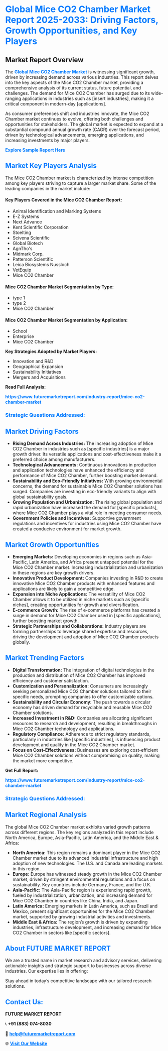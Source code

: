 <h1 style="color: #007BFF;">Global Mice CO2 Chamber Market Report 2025-2033: Driving Factors, Growth Opportunities, and Key Players</h1>

<section id="overview">
<h2>Market Report Overview</h2>
<p>The <a href="https://www.futuremarketreport.com/industry-report/mice-co2-chamber-market" style="color: #007BFF; text-decoration: none;"><strong>Global Mice CO2 Chamber Market</strong></a> is witnessing significant growth, driven by increasing demand across various industries. This report delves into the key aspects of the Mice CO2 Chamber market, providing a comprehensive analysis of its current status, future potential, and challenges. The demand for Mice CO2 Chamber has surged due to its wide-ranging applications in industries such as [insert industries], making it a critical component in modern-day [applications].</p>
<p>As consumer preferences shift and industries innovate, the Mice CO2 Chamber market continues to evolve, offering both challenges and opportunities for stakeholders. The global market is expected to expand at a substantial compound annual growth rate (CAGR) over the forecast period, driven by technological advancements, emerging applications, and increasing investments by major players.</p>
</section>

<section id="overview">
<p><a href="https://www.futuremarketreport.com/request-sample/reportId=110428" style="color: #007BFF; text-decoration: none;"><strong>Explore Sample Report Here</strong></a></p>
</section>

<section id="key-players">
<h2 style="color: #007BFF;">Market Key Players Analysis</h2>
<p>The Mice CO2 Chamber market is characterized by intense competition among key players striving to capture a larger market share. Some of the leading companies in the market include:</p>
<h4>Key Players Covered in the Mice CO2 Chamber Report:</h4>
<ul><li>Animal Identification and Marking Systems</li><li>E-Z Systems</li><li>Next Advance</li><li>Kent Scientific Corporation</li><li>Stoelting</li><li>Scivena Scientific</li><li>Global Biotech</li><li>AgnTho&#039;s</li><li>Midmark Corp.</li><li>Patterson Scientific</li><li>Leica Biosystems Nussloch</li><li>VetEquip</li><li>Mice CO2 Chamber</li></ul>
<h4>Mice CO2 Chamber Market Segmentation by Type:</h4>
<ul><li>type 1</li><li>type 2</li><li>Mice CO2 Chamber</li></ul>

<h4>Mice CO2 Chamber Market Segmentation by Application:</h4>
<ul><li>School</li><li>Enterprise</li><li>Mice CO2 Chamber</li></ul>
<p><strong>Key Strategies Adopted by Market Players:</strong></p>
<ul>
<li>Innovation and R&D</li>
<li>Geographical Expansion</li>
<li>Sustainability Initiatives</li>
<li>Mergers and Acquisitions</li>
</ul>
</section>

<section>
<p><strong>Read Full Analysis: </strong></p><a href="https://www.futuremarketreport.com/industry-report/mice-co2-chamber-market" style="color: #007BFF; text-decoration: none;"><strong>https://www.futuremarketreport.com/industry-report/mice-co2-chamber-market</strong></a>
<h3 style="color: #007BFF;">Strategic Questions Addressed:</h3>
</section>

<section id="driving-factors">
<h2 style="color: #007BFF;">Market Driving Factors</h2>
<ul>
<li><strong>Rising Demand Across Industries:</strong> The increasing adoption of Mice CO2 Chamber in industries such as [specific industries] is a major growth driver. Its versatile applications and cost-effectiveness make it a preferred choice among manufacturers.</li>
<li><strong>Technological Advancements:</strong> Continuous innovations in production and application technologies have enhanced the efficiency and performance of Mice CO2 Chamber, further boosting market demand.</li>
<li><strong>Sustainability and Eco-Friendly Initiatives:</strong> With growing environmental concerns, the demand for sustainable Mice CO2 Chamber solutions has surged. Companies are investing in eco-friendly variants to align with global sustainability goals.</li>
<li><strong>Growing Population and Urbanization:</strong> The rising global population and rapid urbanization have increased the demand for [specific products], where Mice CO2 Chamber plays a vital role in meeting consumer needs.</li>
<li><strong>Government Policies and Incentives:</strong> Supportive government regulations and incentives for industries using Mice CO2 Chamber have created a conducive environment for market growth.</li>
</ul>
</section>

<section id="growth-opportunities">
<h2 style="color: #007BFF;">Market Growth Opportunities</h2>
<ul>
<li><strong>Emerging Markets:</strong> Developing economies in regions such as Asia-Pacific, Latin America, and Africa present untapped potential for the Mice CO2 Chamber market. Increasing industrialization and urbanization in these regions are key growth drivers.</li>
<li><strong>Innovative Product Development:</strong> Companies investing in R&D to create innovative Mice CO2 Chamber products with enhanced features and applications are likely to gain a competitive edge.</li>
<li><strong>Expansion into Niche Applications:</strong> The versatility of Mice CO2 Chamber allows it to be utilized in niche markets such as [specific niches], creating opportunities for growth and diversification.</li>
<li><strong>E-commerce Growth:</strong> The rise of e-commerce platforms has created a surge in demand for Mice CO2 Chamber used in [specific applications], further boosting market growth.</li>
<li><strong>Strategic Partnerships and Collaborations:</strong> Industry players are forming partnerships to leverage shared expertise and resources, driving the development and adoption of Mice CO2 Chamber products globally.</li>
</ul>
</section>

<section id="trending-factors">
<h2 style="color: #007BFF;">Market Trending Factors</h2>
<ul>
<li><strong>Digital Transformation:</strong> The integration of digital technologies in the production and distribution of Mice CO2 Chamber has improved efficiency and customer satisfaction.</li>
<li><strong>Customization and Personalization:</strong> Consumers are increasingly seeking personalized Mice CO2 Chamber solutions tailored to their specific needs, prompting companies to offer customizable options.</li>
<li><strong>Sustainability and Circular Economy:</strong> The push towards a circular economy has driven demand for recyclable and reusable Mice CO2 Chamber solutions.</li>
<li><strong>Increased Investment in R&D:</strong> Companies are allocating significant resources to research and development, resulting in breakthroughs in Mice CO2 Chamber technology and applications.</li>
<li><strong>Regulatory Compliance:</strong> Adherence to strict regulatory standards, particularly in industries like [specific industries], is influencing product development and quality in the Mice CO2 Chamber market.</li>
<li><strong>Focus on Cost-Effectiveness:</strong> Businesses are exploring cost-efficient Mice CO2 Chamber solutions without compromising on quality, making the market more competitive.</li>
</ul>
</section>

<section>
<p><strong>Get Full Report: </strong></p><a href="https://www.futuremarketreport.com/industry-report/mice-co2-chamber-market" style="color: #007BFF; text-decoration: none;"><strong>https://www.futuremarketreport.com/industry-report/mice-co2-chamber-market</strong></a>
<h3 style="color: #007BFF;">Strategic Questions Addressed:</h3>
</section>


<section id="regional-analysis">
<h2 style="color: #007BFF;">Market Regional Analysis</h2>
<p>The global Mice CO2 Chamber market exhibits varied growth patterns across different regions. The key regions analyzed in this report include North America, Europe, Asia-Pacific, Latin America, and the Middle East & Africa:</p>
<ul>
<li><strong>North America:</strong> This region remains a dominant player in the Mice CO2 Chamber market due to its advanced industrial infrastructure and high adoption of new technologies. The U.S. and Canada are leading markets in this region.</li>
<li><strong>Europe:</strong> Europe has witnessed steady growth in the Mice CO2 Chamber market, driven by stringent environmental regulations and a focus on sustainability. Key countries include Germany, France, and the U.K.</li>
<li><strong>Asia-Pacific:</strong> The Asia-Pacific region is experiencing rapid growth, fueled by industrialization, urbanization, and increasing demand for Mice CO2 Chamber in countries like China, India, and Japan.</li>
<li><strong>Latin America:</strong> Emerging markets in Latin America, such as Brazil and Mexico, present significant opportunities for the Mice CO2 Chamber market, supported by growing industrial activities and investments.</li>
<li><strong>Middle East & Africa:</strong> The region’s growth is driven by expanding industries, infrastructure development, and increasing demand for Mice CO2 Chamber in sectors like [specific sectors].</li>
</ul>
</section>

<footer>
<h2 style="color: #007BFF;">About FUTURE MARKET REPORT</h2>
<p>We are a trusted name in market research and advisory services, delivering actionable insights and strategic support to businesses across diverse industries. Our expertise lies in offering:</p>

<p>Stay ahead in today’s competitive landscape with our tailored research solutions.</p>

<h2 style="color: #007BFF;">Contact Us:</h2>
<p><strong>FUTURE MARKET REPORT</strong></p>
<p>📞 <strong>+91 (883) 074-8030</strong></p>
<p>📧 <strong><a href="mailto:help@futuremarketreport.com" style="color: #007BFF;">help@futuremarketreport.com</a></strong></p>
<p>🌐 <strong><a href="https://www.futuremarketreport.com/" style="color: #007BFF;">Visit Our Website</a></strong></p>
</footer>